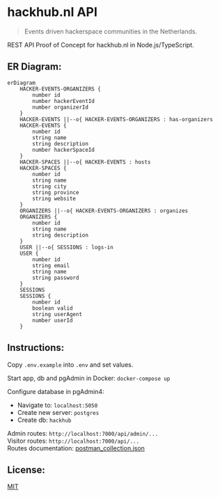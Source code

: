 # hackhub.nl API   
    
> Events driven hackerspace communities in the Netherlands.   
         
REST API Proof of Concept for hackhub.nl in Node.js/TypeScript.     
             
## ER Diagram:
```mermaid
erDiagram
    HACKER-EVENTS-ORGANIZERS {
        number id
        number hackerEventId
        number organizerId
    }
    HACKER-EVENTS ||--o{ HACKER-EVENTS-ORGANIZERS : has-organizers 
    HACKER-EVENTS {
        number id
        string name
        string description
        number hackerSpaceId
    }
    HACKER-SPACES ||--o{ HACKER-EVENTS : hosts 
    HACKER-SPACES {
        number id
        string name
        string city
        string province
        string website
    }
    ORGANIZERS ||--o{ HACKER-EVENTS-ORGANIZERS : organizes
    ORGANIZERS {
        number id
        string name
        string description
    }
    USER ||--o{ SESSIONS : logs-in
    USER {
        number id
        string email
        string name
        string password
    }
    SESSIONS
    SESSIONS {
        number id
        boolean valid
        string userAgent
        number userId
    }
```
## Instructions:    
    
Copy `.env.example` into `.env` and set values.     
    
Start app, db and pgAdmin in Docker: `docker-compose up`     
    
Configure database in pgAdmin4:       
- Navigate to: `localhost:5050`       
- Create new server: `postgres`                
- Create db: `hackhub`      
    
Admin routes: `http://localhost:7000/api/admin/...`    
Visitor routes: `http://localhost:7000/api/...`     
Routes documentation: [postman_collection.json](./postman_collection.json)    
   
## License:   
[MIT](./LICENSE)   